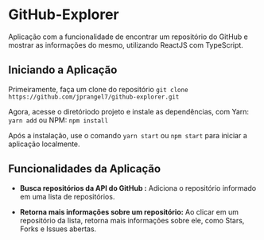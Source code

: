 # GitHub-Explorer
Aplicação com a funcionalidade de encontrar um repositório do GitHub e mostrar as informações do mesmo, utilizando ReactJS com TypeScript.

## Iniciando a Aplicação
Primeiramente, faça um clone do repositório
`git clone https://github.com/jprangel7/github-explorer.git`

Agora, acesse o diretóriodo projeto e instale as dependências, com Yarn:
`yarn add`
ou NPM:
`npm install`

Após a instalação, use o comando `yarn start` ou `npm start` para iniciar a aplicação localmente.

## Funcionalidades da Aplicação
* **Busca repositórios da API do GitHub :** Adiciona o repositório informado em uma lista de repositórios.

* **Retorna mais informações sobre um repositório:** Ao clicar em um repositório da lista, retorna mais informações sobre ele, como Stars, Forks e Issues abertas.





